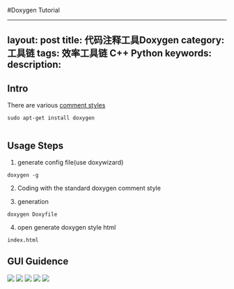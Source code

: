 #Doxygen Tutorial

---
layout: post
title: 代码注释工具Doxygen
category: 工具链
tags:
    效率工具链
    C++
    Python
keywords:
description:
---


## Intro
There are various [comment styles](http://rigaux.org/language-study/syntax-across-languages/Vrs.html#VrsCmmnt)

```
sudo apt-get install doxygen


```


## Usage Steps
1. generate config file(use doxywizard)
```
doxygen -g
```
2. Coding with the standard doxygen comment style

3. generation
```
doxygen Doxyfile
```
4. open generate doxygen style html
```
index.html
```

## GUI Guidence
![](../../public/img/Doxygen/doxygen_config1.png)
![](../../public/img/Doxygen/doxygen_config2.png)
![](../../public/img/Doxygen/doxygen_config3.png)
![](../../public/img/Doxygen/doxygen_config4.png)
![](../../public/img/Doxygen/doxygen_config5.png)



